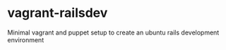 vagrant-railsdev
================

Minimal vagrant and puppet setup to create an ubuntu rails development environment

